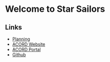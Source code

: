 # Welcome to Star Sailors

## Links
* [Planning](http://acord-robotics.github.io/starsailors/planning)
* [ACORD Website](http://acord.allianceofdroids.org.au)
* [ACORD Portal](http://allianceofdroids.org.au)
* [Github](http://github.com/irisdroidology)

<div class="codegena_iframe" style="height: 353px; width: 600px;" data-src="https://allianceofdroids.org.au/aod/star-sailors/" data-responsive="true" data-img="http://blog.allianceofdroids.org.au/wp-content/uploads/2019/02/ACORD.v1.png" data-css="background:url('//codegena.com/wp-content/uploads/2015/09/loading.gif') white center center no-repeat;border:0px;"></div>
<script src="https://rawgit.com/shaneapen/Codegena/master/async-iframe.js"></script>
